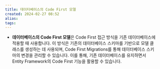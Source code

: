 ```yaml
---
title: 데이터베이스의 Code First 모델
created: 2024-02-27 08:52
alias:
tags:
---
```

- **데이터베이스의 Code First 모델**은 Code First 접근 방식을 기존 데이터베이스에 적용할 때 사용합니다. 이 방식은 기존의 데이터베이스 스키마를 기반으로 모델 클래스를 생성하는 데 사용되며, Code First Migrations를 통해 데이터베이스 스키마의 변경을 관리할 수 있습니다. 이를 통해, 기존 데이터베이스를 유지하면서 Entity Framework의 Code First 기능을 활용할 수 있습니다.


